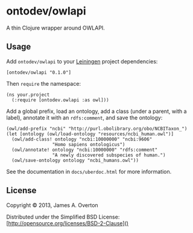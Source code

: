 # ontodev/owlapi

A thin Clojure wrapper around OWLAPI. 


## Usage

Add `ontodev/owlapi` to your [Leiningen](http://leiningen.org/) project dependencies:

    [ontodev/owlapi "0.1.0"]

Then `require` the namespace:

    (ns your.project
      (:require [ontodev.owlapi :as owl]))

Add a global prefix, load an ontology, add a class (under a parent, with a label), annotate it with an `rdfs:comment`, and save the ontology:

    (owl/add-prefix "ncbi" "http://purl.obolibrary.org/obo/NCBITaxon_")
    (let [ontology (owl/load-ontology "resources/ncbi_human.owl")]
      (owl/add-class! ontology "ncbi:10000000" "ncbi:9606"
                     "Homo sapiens ontologicus")
      (owl/annotate! ontology "ncbi:10000000" "rdfs:comment"
                     "A newly discovered subspecies of human.")
      (owl/save-ontology ontology "ncbi_humans.owl"))

See the documentation in `docs/uberdoc.html` for more information.


## License

Copyright © 2013, James A. Overton

Distributed under the Simplified BSD License: [http://opensource.org/licenses/BSD-2-Clause]()
